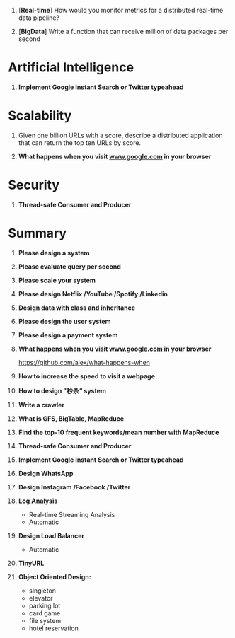 1. [**Real-time**] How would you monitor metrics for a distributed real-time data pipeline?

3. [**BigData**] Write a function that can receive million of data packages per second

# Artificial Intelligence

1. **Implement Google Instant Search or Twitter typeahead**

# Scalability

1. Given one billion URLs with a score, describe a distributed application that can return the top ten URLs by score.

2. **What happens when you visit www.google.com in your browser**

# Security

1. **Thread-safe Consumer and Producer**


# Summary

1. **Please design a system**

2. **Please evaluate query per second**

3. **Please scale your system**

3. **Please design Netflix /YouTube /Spotify /Linkedin**

4. **Design data with class and inheritance**

5. **Please design the user system**

6. **Please design a payment system**

7. **What happens when you visit www.google.com in your browser**

   https://github.com/alex/what-happens-when
   
8. **How to increase the speed to visit a webpage**

9. **How to design "秒杀“ system**

10. **Write a crawler**

11. **What is GFS, BigTable, MapReduce**

12. **Find the top-10 frequent keywords/mean number with MapReduce**

13. **Thread-safe Consumer and Producer**

14. **Implement Google Instant Search or Twitter typeahead**

15. **Design WhatsApp**

16. **Design Instagram /Facebook /Twitter**

17. **Log Analysis**
    + Real-time Streaming Analysis
    + Automatic

18. **Design Load Balancer**
    + Automatic
    
19. **TinyURL**

20. **Object Oriented Design:**
    + singleton
    + elevator
    + parking lot
    + card game
    + file system
    + hotel reservation




